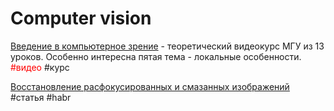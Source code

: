 # Computer vision

[Введение в компьютерное зрение](https://www.lektorium.tv/course/22847) - теоретический видеокурс МГУ из 13 уроков. Особенно интересна пятая тема - локальные особенности. <span style="color: red">#видео</span> #курс

[Восстановление расфокусированных и смазанных изображений](https://habr.com/ru/post/152885/) #статья #habr